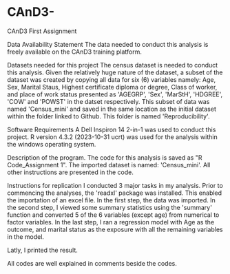 # CAnD3-
CAnD3 First Assignment

Data Availability Statement
The data needed to conduct this analysis is freely available on the CAnD3 training platform. 

Datasets needed for this project
The census dataset is needed to conduct this analysis. Given the relatively huge nature of the dataset, a subset of the dataset was created by copying all data for six (6) variables namely: Age, Sex, Marital Staus, Highest certificate diploma or degree, Class of worker, and place of work status presented as 'AGEGRP', 'Sex', 'MarStH', 'HDGREE', 'COW' and 'POWST' in the datset respectively. This subset of data was named 'Census_mini' and saved in the same location as the initial dataset within the folder linked to Github. This folder is named 'Reproducibility'. 

Software Requirements
A Dell Inspiron 14 2-in-1 was used to conduct this project. R version 4.3.2 (2023-10-31 ucrt) was used for the analysis within the windows operating system. 

Description of the program. 
The code for this analysis is saved as "R Code_Assignment 1". 
The imported dataset is named: 'Census_mini'. 
All other instructions are presented in the code. 

Instructions for replication
I conducted 3 major tasks in my analysis. Prior to commencing the analyses, the 'readxl' package was installed. This enabled the importation of an excel file. 
In the first step, the data was imported. 
In the second step, I viewed some summary statistics using the 'summary' function and converted 5 of the 6 variables (except age) from numerical to factor variables. 
In the last step, I ran a regression model with Age as the outcome, and marital status as the exposure with all the remaining variables in the model. 

Latly, I printed the result. 

All codes are well explained in comments beside the codes. 

